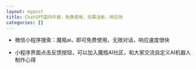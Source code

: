 ```yaml
---
layout: mypost
title: ChatGPT国内平替，免费使用，无需注册，响应快
categories: []
---
```


- 微信小程序搜索：魔瓶ai，即可免费使用，无限对话，响应速度很快

- 小程序界面点击反馈按钮，可以加入魔瓶AI社区，和大家交流自定义AI机器人制作心得